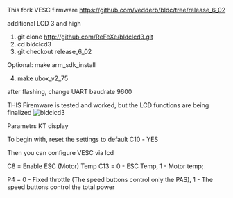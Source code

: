 This fork VESC firmware
https://github.com/vedderb/bldc/tree/release_6_02

additional LCD 3 and high


1. git clone http://github.com/ReFeXe/bldclcd3.git
2. cd bldclcd3
3. git checkout release_6_02

Optional: make arm_sdk_install

4. make ubox_v2_75 



after flashing, change UART baudrate 9600



THIS Firemware is tested and worked, but the LCD functions are being finalized
![bldclcd3](https://user-images.githubusercontent.com/129334095/229014217-7b9d9bf6-c86d-4702-b157-ef4f8fd96065.jpg)



Parametrs KT display 

To begin with, reset the settings to default
С10 - YES

Then you can configure VESC via lcd

C8 = Enable ESC (Motor) Temp
C13 = 0 - ESC Temp, 1 - Motor temp;

P4 = 0 - Fixed throttle (The speed buttons control only the PAS),  1 - The speed buttons control the total power

